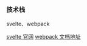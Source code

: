 ### 技术栈 
svelte、webpack

[svelte 官网](https://svelte.dev/examples/hello-world)
[webpack 文档地址](https://webpack.docschina.org/concepts/)

